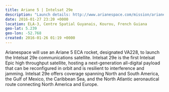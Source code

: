 ```yaml
---
title: Ariane 5 | Intelsat 29e
description: "Launch details: http://www.arianespace.com/mission/ariane-flight-va228/ Watch live: http://www.arianespace.tv/"
date: 2016-01-27 23:20 +0000
location: ELA-3, Centre Spatial Guyanais, Kourou, French Guiana
geo-lat: 5.239
geo-lon: -52.768
created: 2016-01-26 01:19 +0000
---
```


Arianespace will use an Ariane 5 ECA rocket, designated VA228, to launch the Intelsat 29e communications satellite. Intelsat 29e is the first Intelsat Epic high throughput satellite, hosting a next-generation all-digital payload that can be reconfigured in orbit and is resilient to interference and jamming. Intelsat 29e offers coverage spanning North and South America, the Gulf of Mexico, the Caribbean Sea, and the North Atlantic aeronautical route connecting North America and Europe.
